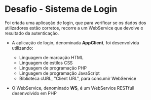 # Desafio - Sistema de Login

Foi criada uma aplicação de login, que para verificar se os dados dos utilizadores estão corretos, recorre a um WebService que devolve o resultado da autenticação.

 - A aplicação de login, denominada **AppClient**, foi desenvolvida utilizando:
	 - Linguagem de marcação HTML
	 - Linguagem de estilos CSS
	 - Linguagem de programação PHP
	 - Linguagem de programação JavaScript
	 - Biblioteca cURL, "Client URL", para consumir WebService
 
 - O WebService, denominado **WS**, é um WebService RESTfull desenvolvido em PHP
